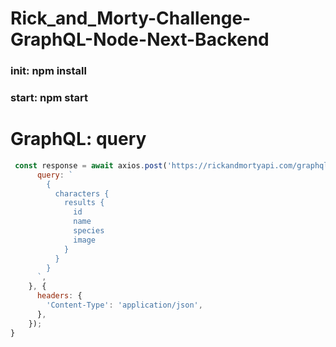 # Rick_and_Morty-Challenge-GraphQL-Node-Next-Backend
### init: npm install
### start: npm start
# GraphQL: query
```javascript
 const response = await axios.post('https://rickandmortyapi.com/graphql', {
      query: `
        {
          characters {
            results {
              id
              name
              species
              image
            }
          }
        }
      `,
    }, {
      headers: {
        'Content-Type': 'application/json',
      },
    });
}
```
